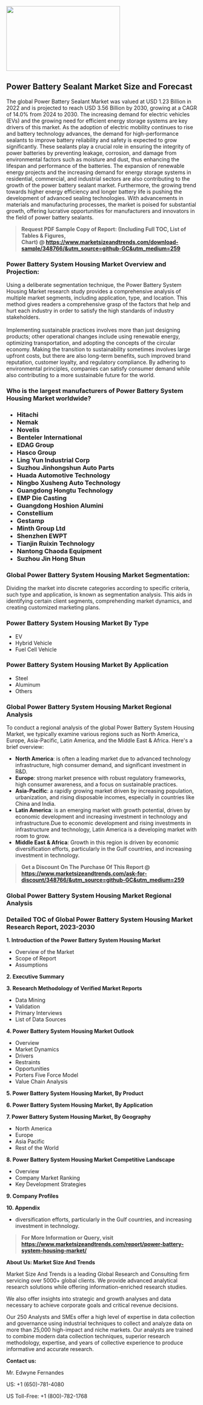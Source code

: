 <p><img class="alignnone size-medium wp-image-20088" src="https://ffe5etoiles.com/wp-content/uploads/2024/12/MST1-300x171.png" alt="" width="300" height="171" /></p><h2>Power Battery Sealant Market Size and Forecast</h2><p>The global Power Battery Sealant Market was valued at USD 1.23 Billion in 2022 and is projected to reach USD 3.56 Billion by 2030, growing at a CAGR of 14.0% from 2024 to 2030. The increasing demand for electric vehicles (EVs) and the growing need for efficient energy storage systems are key drivers of this market. As the adoption of electric mobility continues to rise and battery technology advances, the demand for high-performance sealants to improve battery reliability and safety is expected to grow significantly. These sealants play a crucial role in ensuring the integrity of power batteries by preventing leakage, corrosion, and damage from environmental factors such as moisture and dust, thus enhancing the lifespan and performance of the batteries. The expansion of renewable energy projects and the increasing demand for energy storage systems in residential, commercial, and industrial sectors are also contributing to the growth of the power battery sealant market. Furthermore, the growing trend towards higher energy efficiency and longer battery life is pushing the development of advanced sealing technologies. With advancements in materials and manufacturing processes, the market is poised for substantial growth, offering lucrative opportunities for manufacturers and innovators in the field of power battery sealants.</p></p><blockquote id="" class=""><strong>Request PDF Sample Copy of Report: (Including Full TOC, List of Tables &amp; Figures, Chart)&nbsp;@&nbsp;<strong><a href="https://www.marketsizeandtrends.com/download-sample/348766/&utm_source=github-GC&utm_medium=259" target="_blank">https://www.marketsizeandtrends.com/download-sample/348766/&utm_source=github-GC&utm_medium=259</a></strong></strong></blockquote><h3 id="" class="">Power Battery System Housing Market&nbsp;Overview and Projection:</h3><p id="" class="">Using a deliberate segmentation technique, the Power Battery System Housing Market research study provides a comprehensive analysis of multiple market segments, including application, type, and location. This method gives readers a comprehensive grasp of the factors that help and hurt each industry in order to satisfy the high standards of industry stakeholders. <br /> <br />Implementing sustainable practices involves more than just designing products; other operational changes include using renewable energy, optimizing transportation, and adopting the concepts of the circular economy. Making the transition to sustainability sometimes involves large upfront costs, but there are also long-term benefits, such improved brand reputation, customer loyalty, and regulatory compliance. By adhering to environmental principles, companies can satisfy consumer demand while also contributing to a more sustainable future for the world.</p><h3 id="" class="">Who is the largest manufacturers of&nbsp;Power Battery System Housing Market worldwide?</h3><h3 class=""><p><ul><li>Hitachi </li><li> Nemak </li><li> Novelis </li><li> Benteler International </li><li> EDAG Group </li><li> Hasco Group </li><li> Ling Yun Industrial Corp </li><li> Suzhou Jinhongshun Auto Parts </li><li> Huada Automotive Technology </li><li> Ningbo Xusheng Auto Technology </li><li> Guangdong Hongtu Technology </li><li> EMP Die Casting </li><li> Guangdong Hoshion Alumini </li><li> Constellium </li><li> Gestamp </li><li> Minth Group Ltd </li><li> Shenzhen EWPT </li><li> Tianjin Ruixin Technology </li><li> Nantong Chaoda Equipment </li><li> Suzhou Jin Hong Shun</li></ul></p></h3><h3 id="" class="">Global&nbsp;Power Battery System Housing Market Segmentation:</h3><p id="" class="">Dividing the market into discrete categories according to specific criteria, such type and application, is known as segmentation analysis. This aids in identifying certain client segments, comprehending market dynamics, and creating customized marketing plans.</p><h3 id="" class="">Power Battery System Housing Market&nbsp;By Type</h3><p><p><ul><li>EV</li><li> Hybrid Vehicle</li><li> Fuel Cell Vehicle</p></li></ul></p></p><h3 id="" class="">Power Battery System Housing Market&nbsp;By Application</h3><p class=""><p><ul><li>Steel</li><li> Aluminum</li><li> Others</li></ul></p></p><h3 id="" class="">Global Power Battery System Housing Market Regional Analysis</h3><p id="" class="">To conduct a regional analysis of the global Power Battery System Housing Market, we typically examine various regions such as North America, Europe, Asia-Pacific, Latin America, and the Middle East &amp; Africa. Here's a brief overview:</p><ul><li><strong>North America</strong>: is often a leading market due to advanced technology infrastructure, high consumer demand, and significant investment in R&amp;D.</li><li><strong>Europe</strong>: strong market presence with robust regulatory frameworks, high consumer awareness, and a focus on sustainable practices.</li><li><strong>Asia-Pacific</strong>: a rapidly growing market driven by increasing population, urbanization, and rising disposable incomes, especially in countries like China and India.</li><li><strong>Latin America</strong>: is an emerging market with growth potential, driven by economic development and increasing investment in technology and infrastructure.Due to economic development and rising investments in infrastructure and technology, Latin America is a developing market with room to grow.</li><li><strong>Middle East &amp; Africa</strong>: Growth in this region is driven by economic diversification efforts, particularly in the Gulf countries, and increasing investment in technology.</li></ul><blockquote id="" class=""><strong>Get a Discount On The Purchase Of This Report @ <strong><a href="https://www.marketsizeandtrends.com/ask-for-discount/348766/&utm_source=github-GC&utm_medium=259" target="_blank">https://www.marketsizeandtrends.com/ask-for-discount/348766/&utm_source=github-GC&utm_medium=259</a></strong></strong></blockquote><h3 id="" class="">Global Power Battery System Housing Market Regional Analysis</h3><h3 id="" class="">Detailed TOC of Global Power Battery System Housing Market Research Report, 2023-2030</h3><p id="" class=""><strong>1. Introduction of the Power Battery System Housing Market</strong></p><ul><li>Overview of the Market</li><li>Scope of Report</li><li>Assumptions</li></ul><p id="" class=""><strong>2. Executive Summary</strong></p><p id="" class=""><strong>3. Research Methodology of Verified Market Reports</strong></p><ul><li>Data Mining</li><li>Validation</li><li>Primary Interviews</li><li>List of Data Sources</li></ul><p id="" class=""><strong>4. Power Battery System Housing Market Outlook</strong></p><ul><li>Overview</li><li>Market Dynamics</li><li>Drivers</li><li>Restraints</li><li>Opportunities</li><li>Porters Five Force Model</li><li>Value Chain Analysis</li></ul><p id="" class=""><strong>5. Power Battery System Housing Market, By Product</strong></p><p id="" class=""><strong>6. Power Battery System Housing Market, By Application</strong></p><p id="" class=""><strong>7. Power Battery System Housing Market, By Geography</strong></p><ul><li>North America</li><li>Europe</li><li>Asia Pacific</li><li>Rest of the World</li></ul><p id="" class=""><strong>8. Power Battery System Housing Market Competitive Landscape</strong></p><ul><li>Overview</li><li>Company Market Ranking</li><li>Key Development Strategies</li></ul><p id="" class=""><strong>9. Company Profiles</strong></p><p id="" class=""><strong>10. Appendix</strong></p><ul><li>diversification efforts, particularly in the Gulf countries, and increasing investment in technology.</li></ul><blockquote id="" class=""><strong>For More Information or Query, visit <strong><strong><a href="https://www.marketsizeandtrends.com/report/power-battery-system-housing-market/" target="_blank">https://www.marketsizeandtrends.com/report/power-battery-system-housing-market/</a></strong></strong></strong></blockquote><p id="" class=""><strong>About Us: Market Size And Trends</strong></p><p id="" class="">Market Size And Trends is a leading Global Research and Consulting firm servicing over 5000+ global clients. We provide advanced analytical research solutions while offering information-enriched research studies.</p><p id="" class="">We also offer insights into strategic and growth analyses and data necessary to achieve corporate goals and critical revenue decisions.</p><p id="" class="">Our 250 Analysts and SMEs offer a high level of expertise in data collection and governance using industrial techniques to collect and analyze data on more than 25,000 high-impact and niche markets. Our analysts are trained to combine modern data collection techniques, superior research methodology, expertise, and years of collective experience to produce informative and accurate research.</p><p id="" class=""><strong>Contact us:</strong></p><p id="" class="">Mr. Edwyne Fernandes</p><p id="" class="">US: +1 (650)-781-4080</p><p id="" class="">US Toll-Free: +1 (800)-782-1768</p>

